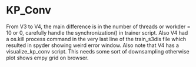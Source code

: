 # KP_Conv
From V3 to V4, the main difference is in the number of threads or workder = 10 or 0, carefully handle the synchronization() in trainer script. Also V4 had a os.kill process command in the very last line of the train_s3dis file which resulted in spyder showing weird error window.
Also note that V4 has a visualize_kp_conv script. This needs some sort of downsampling otherwise plot shows empy grid on browser.
